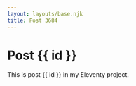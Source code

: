 ```yaml
---
layout: layouts/base.njk
title: Post 3684
---
```


# Post {{ id }}

This is post {{ id }} in my Eleventy project.
